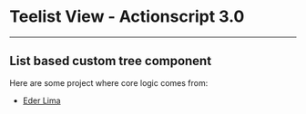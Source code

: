 Teelist View - Actionscript 3.0
================================================


-----------------

List based custom tree component
------------------------------------------------



Here are some project where core logic comes from:

* [Eder Lima](http://www.ederlima.com.br/)

